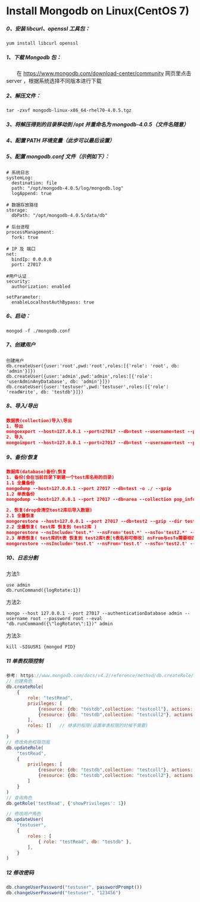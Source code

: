 # Install Mongodb on Linux(CentOS 7)

##### 0、安装 libcurl、openssl 工具包：  
```
yum install libcurl openssl
```
##### 1、下载 Mongodb 包：  
&emsp;&emsp;在 https://www.mongodb.com/download-center/community 网页里点击 server ，根据系统选择不同版本进行下载  
##### 2、解压文件：  

```
tar -zxvf mongodb-linux-x86_64-rhel70-4.0.5.tgz
```

##### 3、将解压得到的目录移动到 /opt 并重命名为 mongodb-4.0.5（文件名随意）  
##### 4、配置 PATH 环境变量（此步可以最后设置）  
##### 5、配置 mongodb.conf 文件（示例如下）：  
```
# 系统日志
systemLog:
  destination: file
  path: "/opt/mongodb-4.0.5/log/mongodb.log"
  logAppend: true

# 数据存放路径
storage:
  dbPath: "/opt/mongodb-4.0.5/data/db"

# 后台进程
processManagement:
  fork: true

# IP 及 端口
net:
  bindIp: 0.0.0.0
  port: 27017

#用户认证
security:
  authorization: enabled

setParameter:
  enableLocalhostAuthBypass: true
```
##### 6、启动：  

```
mongod -f ./mongodb.conf
```

##### 7、创建用户

```
创建用户
db.createUser({user:'root',pwd:'root',roles:[{'role': 'root', db: 'admin'}]})
db.createUser({user:'admin',pwd:'admin',roles:[{'role': 'userAdminAnyDatabase', db: 'admin'}]})
db.createUser({user:'testuser',pwd:'testuser',roles:[{'role': 'readWrite', db: 'testdb'}]})
```

##### 8、导入/导出

```json
数据表(collection)导入\导出
1. 导出
mongoexport --host=127.0.0.1 --port=27017 --db=test --username=test --password=test --collection=test --type=json -o test.json
2. 导入
mongoimport --host=127.0.0.1 --port=27017 --db=test --username=test --password=test --collection=test2 --file=./test.json --type=json
```

##### 9、备份/恢复

```json
数据库(database)备份\恢复
1. 备份(会在当前目录下新建一个test库名称的目录)
1.1 全量备份
mongodump --host=127.0.0.1 --port 27017 --db=test -o ./ --gzip
1.2 单表备份
mongodump --host=127.0.0.1 --port 27017 --db=area --collection pop_info -o ./ --gzip

2. 恢复(drop会清空test2库后导入数据)
2.1 全量恢复
mongorestore --host=127.0.0.1 --port 27017 --db=test2 --gzip --dir test --drop
2.2 全量恢复( test库 恢复到 test2库 )
mongorestore --nsInclude='test.*' --nsFrom='test.*' --nsTo='test2.*' --dir . --drop --gzip
2.3 单表恢复( test库的t表 恢复到 test2库t表[t表名称可修改] nsFrom与nsTo需要相匹配)
mongorestore --nsInclude='test.t' --nsFrom='test.t' --nsTo='test2.t' --dir . --drop --gzip
```

##### 10、日志分割

方法1:

```
use admin
db.runCommand({logRotate:1})
```

方法2:

```shell
mongo --host 127.0.0.1 --port 27017 --authenticationDatabase admin --username root --password root --eval "db.runCommand({\"logRotate\":1})" admin
```

方法3:

```shell
kill -SIGUSR1 {mongod PID}
```

##### 11 单表权限控制

```js
参考: https://www.mongodb.com/docs/v4.2/reference/method/db.createRole/
// 创建角色
db.createRole(
    {
        role: "testRead",
        privileges: [
            {resource: {db: "testdb",collection: "testcoll"}, actions: ["find"]},
            {resource: {db: "testdb",collection: "testcoll2"}, actions: ["insert", "remove", "update", "find"]},	// 增删改查
        ],
        roles: []	// 继承的权限(设置单表权限的时候不需要)
    }
)
// 修改角色权限范围
db.updateRole(
    "testRead",
    {
        privileges: [
            {resource: {db: "testdb",collection: "testcoll"}, actions: ["find"]},
            {resource: {db: "testdb",collection: "testcoll2"}, actions: ["insert"]},
        ]
    }
)
// 查询角色
db.getRole('testRead', {'showPrivileges': 1})

// 修改用户角色
db.updateUser(
	"testuser",
	{
		roles : [
			{ role: "testRead", db: "testdb" },
		],
	}
)
```

##### 12 修改密码

```js
db.changeUserPassword("testuser", passwordPrompt())
db.changeUserPassword("testuser", "123456")
```



